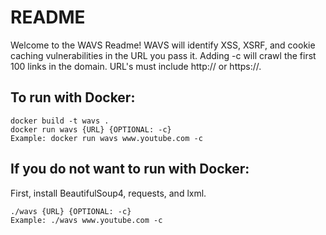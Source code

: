 # README

Welcome to the WAVS Readme! WAVS will identify XSS, XSRF, and cookie caching vulnerabilities in the
URL you pass it. Adding -c will crawl the first 100 links in the domain. URL's must include
http:// or https://.

## To run with Docker:
```
docker build -t wavs .
docker run wavs {URL} {OPTIONAL: -c}
Example: docker run wavs www.youtube.com -c
```

## If you do not want to run with Docker:
First, install BeautifulSoup4, requests, and lxml.
```
./wavs {URL} {OPTIONAL: -c}
Example: ./wavs www.youtube.com -c
```
